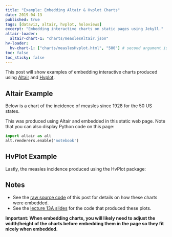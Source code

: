 ```yaml
---
title: "Example: Embedding Altair & Hvplot Charts"
date: 2019-04-13
published: true
tags: [dataviz, altair, hvplot, holoviews]
excerpt: "Embedding interactive charts on static pages using Jekyll."
altair-loader:
  altair-chart-1: "charts/measlesAltair.json"
hv-loader:
  hv-chart-1: ["charts/measlesHvplot.html", "500"] # second argument is the height
toc: false
toc_sticky: false
---
```




This post will show examples of embedding interactive charts produced using [Altair](https://altair-viz.github.io) and [Hvplot](https://hvplot.pyviz.org/).

## Altair Example

Below is a chart of the incidence of measles since 1928 for the 50 US states.

<div id="altair-chart-1"></div>

This was produced using Altair and embedded in this static web page. Note that you can also display Python code on this page:

```python
import altair as alt
alt.renderers.enable('notebook')
```

## HvPlot Example

Lastly, the measles incidence produced using the HvPlot package:

<div id="hv-chart-1"></div>

## Notes

- See the [raw source code]([https://raw.githubusercontent.com/MUSA-550-Fall-2021/github-pages-starter/main/_posts/2021-11-29-measles-charts.md](https://raw.githubusercontent.com/MUSA-550-Fall-2022/github-pages-starter/main/_posts/2019-04-13-measles-charts.md)) of this post for details on how these charts were embedded.
- See the [lecture 13A slides](https://github.com/MUSA-550-Fall-2022/week-13/blob/main/lecture-13A.ipynb) for the code that produced these plots.

**Important: When embedding charts, you will likely need to adjust the width/height of the charts before embedding them in the page so they fit nicely when embedded.**
